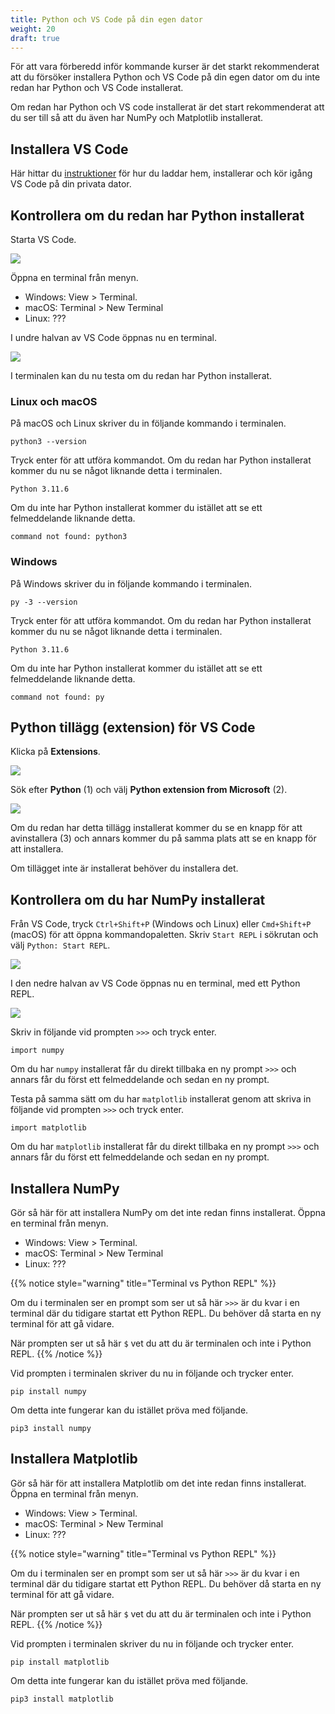 ```yaml
---
title: Python och VS Code på din egen dator
weight: 20
draft: true
---
```


För att vara förberedd inför kommande kurser är det starkt rekommenderat att du
försöker installera Python och VS Code på din egen dator om du inte redan har Python
och VS Code installerat.

Om redan har Python och VS code installerat är det start rekommenderat att du
ser till så att du även har NumPy och Matplotlib installerat. 

## Installera VS Code

Här hittar du [instruktioner][setup] för hur du laddar hem, installerar och kör
igång VS Code på din privata dator. 

[setup]: https://code.visualstudio.com/docs/setup/setup-overview

## Kontrollera om du redan har Python installerat

Starta VS Code. 

![](/images/2024/python/vscode/vscode-start.png?width=600px)

Öppna en terminal från menyn. 
   -  Windows: View > Terminal.
   -  macOS: Terminal > New Terminal
   -  Linux: ???

I undre halvan av VS Code öppnas nu en terminal.

![](/images/2024/python/vscode/vscode-terminal.png?width=600px)

I terminalen kan du nu testa om du redan har Python installerat. 

### Linux och macOS

På macOS och Linux skriver du in följande kommando i terminalen. 

``` text
python3 --version
```

Tryck enter för att utföra kommandot. Om du redan har Python installerat kommer
du nu se något liknande detta i terminalen. 

```text 
Python 3.11.6
```

Om du inte har Python installerat kommer du istället att se ett felmeddelande
liknande detta. 

``` text
command not found: python3
```

### Windows

På Windows skriver du in följande kommando i terminalen. 

```text
py -3 --version
```

Tryck enter för att utföra kommandot. Om du redan har Python installerat kommer
du nu se något liknande detta i terminalen. 

```text 
Python 3.11.6
```

Om du inte har Python installerat kommer du istället att se ett felmeddelande
liknande detta. 

``` text
command not found: py
```

## Python tillägg (extension) för VS Code

Klicka på **Extensions**.

![](/images/2024/python/vscode/vscode-extensions.png?width=600px)

Sök efter **Python** (1) och välj **Python extension from Microsoft** (2).

![](/images/2024/python/vscode/vscode-install-python-extension.png?width=600px)

Om du redan har detta tillägg installerat kommer du se en knapp för att
avinstallera (3) och annars kommer du på samma plats att se en knapp för att
installera. 

Om tillägget inte är installerat behöver du installera det. 

## Kontrollera om du har NumPy installerat

Från VS Code, tryck `Ctrl+Shift+P` (Windows och Linux) eller `Cmd+Shift+P`
(macOS) för att öppna kommandopaletten. Skriv `Start REPL` i sökrutan och välj
`Python: Start REPL`.

![](/images/2024/python/vscode/start-repl.png?width=600px)

I den nedre halvan av VS Code öppnas nu en terminal, med ett Python REPL.

![](/images/2024/python/vscode/python-repl.png?width=600px)

Skriv in följande vid prompten `>>>` och tryck enter. 

``` text
import numpy
```

Om du har `numpy` installerat får du direkt tillbaka en ny prompt `>>>` och annars får
du först ett felmeddelande och sedan en ny prompt. 

Testa på samma sätt om du har `matplotlib` installerat genom att skriva in
följande vid prompten `>>>` och tryck enter. 

``` text
import matplotlib
```

Om du har `matplotlib` installerat får du direkt tillbaka en ny prompt `>>>` och annars får
du först ett felmeddelande och sedan en ny prompt. 

## Installera NumPy 

Gör så här för att installera NumPy om det inte redan finns installerat. Öppna en terminal från menyn.  
   -  Windows: View > Terminal.
   -  macOS: Terminal > New Terminal
   -  Linux: ???


{{% notice style="warning" title="Terminal vs Python REPL" %}}

Om du i terminalen ser en prompt som ser ut så här `>>>` är du kvar i en
terminal där du tidigare startat ett Python REPL. Du behöver då starta en ny
terminal för att gå vidare. 

När prompten ser ut så här `$` vet du att du är terminalen och inte i Python REPL.
{{% /notice %}}

Vid prompten i terminalen skriver du nu in följande och trycker enter. 

``` text 
pip install numpy
```

Om detta inte fungerar kan du istället pröva med följande. 

``` text 
pip3 install numpy
```

## Installera Matplotlib

Gör så här för att installera Matplotlib om det inte redan finns installerat. Öppna en terminal från menyn.  
   -  Windows: View > Terminal.
   -  macOS: Terminal > New Terminal
   -  Linux: ???


{{% notice style="warning" title="Terminal vs Python REPL" %}}

Om du i terminalen ser en prompt som ser ut så här `>>>` är du kvar i en
terminal där du tidigare startat ett Python REPL. Du behöver då starta en ny
terminal för att gå vidare. 

När prompten ser ut så här `$` vet du att du är terminalen och inte i Python REPL.
{{% /notice %}}

Vid prompten i terminalen skriver du nu in följande och trycker enter. 

``` text 
pip install matplotlib
```

Om detta inte fungerar kan du istället pröva med följande. 

``` text 
pip3 install matplotlib
```

